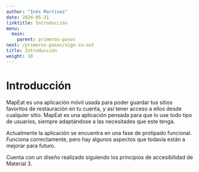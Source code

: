 ```yaml
---
author: "Inés Martínez"
date: 2024-05-31
linktitle: Introducción
menu:
  main:
    parent: primeros-pasos
next: /primeros-pasos/sign-in-out
title: Introducción
weight: 10
---
```



# Introducción

MapEat es una aplicación móvil usada para poder guardar tus sitios favoritos de restauración en tu cuenta, y así tener acceso a ellos desde cualquier sitio. MapEat es una aplicación pensada para que lo use todo tipo de usuarios, siempre adaptándose a las necesitades que este tenga.

Actualmente la aplicación se encuentra en una fase de protipado funcional. Funciona correctamente, pero hay algunos aspectos que todavía están a mejorar para futuro.

Cuenta con un diseño realizado siguiendo los principios de accesibilidad de Material 3.